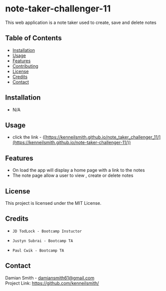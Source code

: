 # note-taker-challenger-11
This web application is a note taker used to create, save and delete notes

## Table of Contents

- [Installation](#installation) 
- [Usage](#usage) 
- [Features](#features) 
- [Contributing](#contributing)
- [License](#license)
- [Credits](#credits)
- [Contact](#contact)

## Installation
 - N/A


## Usage

- click the link - ([https://kenneilsmith.github.io/note_taker_challenger_11/](https://kenneilsmith.github.io/note-taker-challenger-11/))

## Features

- On load the app will display a home page with a link to the notes
- The note page allow a user to view , create or delete notes




## License

This project is licensed under the MIT License.

## Credits
   -     JD TodLock - Bootcamp Instuctor
   -     Justyn Subrai - Bootcamp TA
   -     Paul Cwik - Bootcamp TA




## Contact


Damian Smith - damiansmith61@gmail.com \
Project Link: https://github.com/kenneilsmith/
